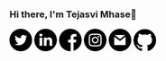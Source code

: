 ### Hi there, I'm Tejasvi Mhase👋

<!--
**99002669/99002669** is a ✨ _special_ ✨ repository because its `README.md` (this file) appears on your GitHub profile.

Here are some ideas to get you started:

- 🔭 I’m currently working on ...
- 🌱 I’m currently learning ...
- 👯 I’m looking to collaborate on ...
- 🤔 I’m looking for help with ...
- 💬 Ask me about ...
- 📫 How to reach me: ...
- 😄 Pronouns: ...
- ⚡ Fun fact: ...
-->


<a href="https://twitter.com/MhaseTejasvi"><img src="https://github.com/99002669/99002669/blob/main/twitter.png" width="40" height="40"></a></t>
<a href="https://www.linkedin.com/in/tejasvi-mhase-165141159/"><img src="https://github.com/99002669/99002669/blob/main/linkedin.png" width="40" height="40"></a>
<a href="https://www.facebook.com/profile.php?id=100004188078327"><img src="https://github.com/99002669/99002669/blob/main/facebook.png" width="40" height="40"></a>
<a href="https://www.instagram.com/tejasvi_mhase/"><img src="https://github.com/99002669/99002669/blob/main/instagram.png" width="40" height="40"></a>
<a href="mailto:tejasvi.y.mhase@gmail.com"><img src="https://github.com/99002669/99002669/blob/main/gmail.png" width="40" height="40"></a>
<a href="https://github.com/99002669"><img src="https://github.com/99002669/99002669/blob/main/github-logo.png" width="40" height="40"></a>

